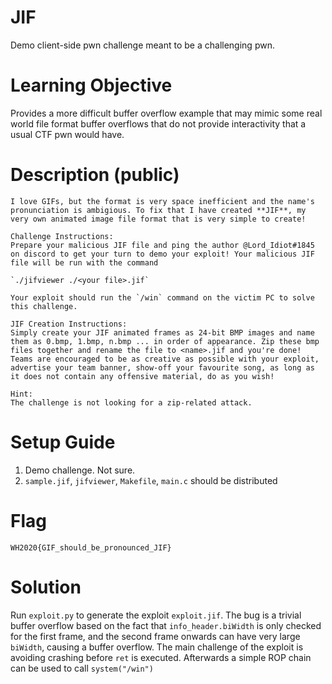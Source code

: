 # JIF

Demo client-side pwn challenge meant to be a challenging pwn.

# Learning Objective

Provides a more difficult buffer overflow example that may mimic some real world file format buffer overflows that do not provide interactivity that a usual CTF pwn would have.

# Description (public)

```
I love GIFs, but the format is very space inefficient and the name's pronunciation is ambigious. To fix that I have created **JIF**, my very own animated image file format that is very simple to create!

Challenge Instructions:
Prepare your malicious JIF file and ping the author @Lord_Idiot#1845 on discord to get your turn to demo your exploit! Your malicious JIF file will be run with the command

`./jifviewer ./<your file>.jif`

Your exploit should run the `/win` command on the victim PC to solve this challenge.

JIF Creation Instructions:
Simply create your JIF animated frames as 24-bit BMP images and name them as 0.bmp, 1.bmp, n.bmp ... in order of appearance. Zip these bmp files together and rename the file to <name>.jif and you're done! Teams are encouraged to be as creative as possible with your exploit, advertise your team banner, show-off your favourite song, as long as it does not contain any offensive material, do as you wish!

Hint:
The challenge is not looking for a zip-related attack.
```

# Setup Guide

1. Demo challenge. Not sure.
2. `sample.jif`, `jifviewer`, `Makefile`, `main.c` should be distributed

# Flag

`WH2020{GIF_should_be_pronounced_JIF}`

# Solution

Run `exploit.py` to generate the exploit `exploit.jif`. The bug is a trivial buffer overflow based on the fact that `info_header.biWidth` is only checked for the first frame, and the second frame onwards can have very large `biWidth`, causing a buffer overflow. The main challenge of the exploit is avoiding crashing before `ret` is executed. Afterwards a simple ROP chain can be used to call `system("/win")`
